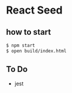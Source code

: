 React Seed
============

## how to start

```bash
$ npm start
$ open build/index.html
```

## To Do

* jest
